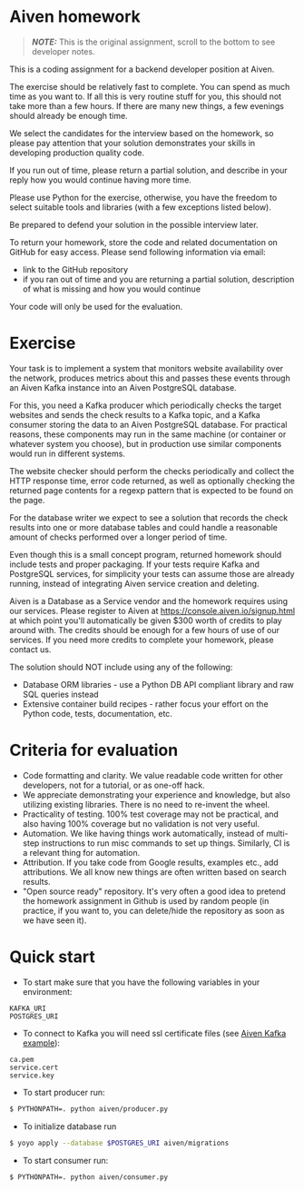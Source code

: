 Aiven homework
==============

> **_NOTE:_**  This is the original assignment, scroll to the bottom to see developer notes.

This is a coding assignment for a backend developer position at Aiven.

The exercise should be relatively fast to complete. You can spend as much time
as you want to. If all this is very routine stuff for you, this should not take
more than a few hours. If there are many new things, a few evenings should
already be enough time.

We select the candidates for the interview based on the homework, so please pay
attention that your solution demonstrates your skills in developing production
quality code.

If you run out of time, please return a partial solution, and describe in your
reply how you would continue having more time.

Please use Python for the exercise, otherwise, you have the freedom to select
suitable tools and libraries (with a few exceptions listed below).

Be prepared to defend your solution in the possible interview later.

To return your homework, store the code and related documentation on GitHub
for easy access. Please send following information via email:

- link to the GitHub repository
- if you ran out of time and you are returning a partial solution, description
  of what is missing and how you would continue

Your code will only be used for the evaluation.

Exercise
========

Your task is to implement a system that monitors website availability over the
network, produces metrics about this and passes these events through an Aiven
Kafka instance into an Aiven PostgreSQL database.

For this, you need a Kafka producer which periodically checks the target
websites and sends the check results to a Kafka topic, and a Kafka consumer
storing the data to an Aiven PostgreSQL database. For practical reasons, these
components may run in the same machine (or container or whatever system you
choose), but in production use similar components would run in different
systems.

The website checker should perform the checks periodically and collect the
HTTP response time, error code returned, as well as optionally checking the
returned page contents for a regexp pattern that is expected to be found on the
page.

For the database writer we expect to see a solution that records the check
results into one or more database tables and could handle a reasonable amount
of checks performed over a longer period of time.

Even though this is a small concept program, returned homework should include
tests and proper packaging. If your tests require Kafka and PostgreSQL
services, for simplicity your tests can assume those are already running,
instead of integrating Aiven service creation and deleting.

Aiven is a Database as a Service vendor and the homework requires using our
services. Please register to Aiven at https://console.aiven.io/signup.html at
which point you'll automatically be given $300 worth of credits to play around
with. The credits should be enough for a few hours of use of our services. If
you need more credits to complete your homework, please contact us.

The solution should NOT include using any of the following:

- Database ORM libraries - use a Python DB API compliant library and raw SQL
  queries instead
- Extensive container build recipes - rather focus your effort on the Python
  code, tests, documentation, etc.

Criteria for evaluation
=======================

- Code formatting and clarity. We value readable code written for other
  developers, not for a tutorial, or as one-off hack.
- We appreciate demonstrating your experience and knowledge, but also utilizing
  existing libraries. There is no need to re-invent the wheel.
- Practicality of testing. 100% test coverage may not be practical, and also
  having 100% coverage but no validation is not very useful.
- Automation. We like having things work automatically, instead of multi-step
  instructions to run misc commands to set up things. Similarly, CI is a
  relevant thing for automation.
- Attribution. If you take code from Google results, examples etc., add
  attributions. We all know new things are often written based on search
  results.
- "Open source ready" repository. It's very often a good idea to pretend the
  homework assignment in Github is used by random people (in practice, if you
  want to, you can delete/hide the repository as soon as we have seen it).



Quick start
===========

- To start make sure that you have the following variables in your environment:
```
KAFKA_URI
POSTGRES_URI
```
- To connect to Kafka you will need ssl certificate files (see
[Aiven Kafka example](https://help.aiven.io/en/articles/5343895-python-examples-for-testing-aiven-for-apache-kafka)):
```
ca.pem
service.cert
service.key
```
- To start producer run:
```sh
$ PYTHONPATH=. python aiven/producer.py
```

- To initialize database run
```sh
$ yoyo apply --database $POSTGRES_URI aiven/migrations
```

- To start consumer run:
```sh
$ PYTHONPATH=. python aiven/consumer.py
```